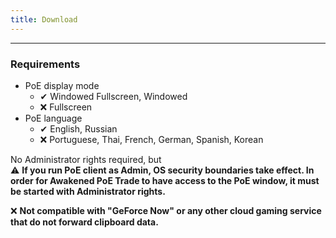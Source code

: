```yaml
---
title: Download
---
```


<script setup>
import { useData } from 'vitepress'

const { theme } = useData()
</script>

<!-- You can download Awakened Poe Trade here. Any other mirrors are not known
to the developer, downloading from them may be unsafe. -->

<!-- | Download link | Automatic updates | Startup time |
|---------------|-------------------|--------------|
| <a :href="`${theme.github.releasesUrl}/download/v${theme.appVersion}/Awakened-PoE-Trade-Setup-${theme.appVersion}.exe`">Windows 10+ (installer)</a> | ✔ | Fast |
| <a :href="`${theme.github.releasesUrl}/download/v${theme.appVersion}/Awakened-PoE-Trade-${theme.appVersion}.exe`">Windows 10+ (portable)</a> | ❌ | Slower |
| <a :href="`${theme.github.releasesUrl}/download/v${theme.appVersion}/Awakened-PoE-Trade-${theme.appVersion}.AppImage`">Linux (AppImage)</a> | ✔ | n/a |
| <a :href="`${theme.github.releasesUrl}/download/v${theme.appVersion}/Awakened-PoE-Trade-${theme.appVersion}-universal.dmg`">macOS (dmg)</a> | ❌ | n/a | -->

<!-- Latest version is <span class="bg-gray-100 border rounded px-1">{{ theme.appVersion }}</span> -->

<!-- *The app is unsigned, which means you'll have to bypass security
warnings on Windows and [macOS](https://support.apple.com/en-us/HT202491#openanyway) to open it.{:.text-sm} -->

---

### Requirements

- PoE display mode
  - ✔ Windowed Fullscreen, Windowed
  - ❌ Fullscreen
- PoE language
  - ✔ English, Russian
  - ❌ Portuguese, Thai, French, German, Spanish, Korean

No Administrator rights required, but\
⚠ **If you run PoE client as Admin, OS security boundaries take effect.
In order for Awakened PoE Trade to have access to the PoE window, it must be started with Administrator rights.**

❌ **Not compatible with "GeForce Now" or any other cloud gaming service that do not forward clipboard data.**
